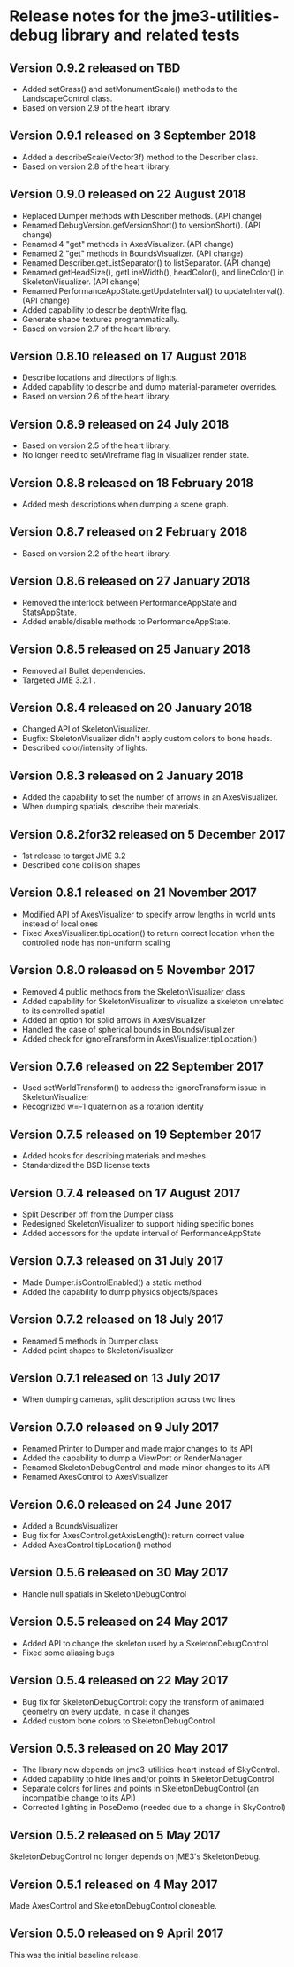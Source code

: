 # Release notes for the jme3-utilities-debug library and related tests

## Version 0.9.2 released on TBD

 + Added setGrass() and setMonumentScale() methods to the
   LandscapeControl class.
 + Based on version 2.9 of the heart library.

## Version 0.9.1 released on 3 September 2018

 + Added a describeScale(Vector3f) method to the Describer class.
 + Based on version 2.8 of the heart library.

## Version 0.9.0 released on 22 August 2018

 + Replaced Dumper methods with Describer methods. (API change)
 + Renamed DebugVersion.getVersionShort() to versionShort(). (API change)
 + Renamed 4 "get" methods in AxesVisualizer. (API change)
 + Renamed 2 "get" methods in BoundsVisualizer. (API change)
 + Renamed Describer.getListSeparator() to listSeparator. (API change)
 + Renamed getHeadSize(), getLineWidth(), headColor(), and lineColor()
   in SkeletonVisualizer. (API change)
 + Renamed PerformanceAppState.getUpdateInterval() to updateInterval().
   (API change)
 + Added capability to describe depthWrite flag.
 + Generate shape textures programmatically.
 + Based on version 2.7 of the heart library.

## Version 0.8.10 released on 17 August 2018

 + Describe locations and directions of lights.
 + Added capability to describe and dump material-parameter overrides.
 + Based on version 2.6 of the heart library.

## Version 0.8.9 released on 24 July 2018

 + Based on version 2.5 of the heart library.
 + No longer need to setWireframe flag in visualizer render state.

## Version 0.8.8 released on 18 February 2018

 + Added mesh descriptions when dumping a scene graph.

## Version 0.8.7 released on 2 February 2018

 + Based on version 2.2 of the heart library.

## Version 0.8.6 released on 27 January 2018

 + Removed the interlock between PerformanceAppState and StatsAppState.
 + Added enable/disable methods to PerformanceAppState.

## Version 0.8.5 released on 25 January 2018

 + Removed all Bullet dependencies.
 + Targeted JME 3.2.1 .

## Version 0.8.4 released on 20 January 2018

 + Changed API of SkeletonVisualizer.
 + Bugfix: SkeletonVisualizer didn't apply custom colors to bone heads.
 + Described color/intensity of lights.

## Version 0.8.3 released on 2 January 2018

 + Added the capability to set the number of arrows in an AxesVisualizer.
 + When dumping spatials, describe their materials.

## Version 0.8.2for32 released on 5 December 2017

 + 1st release to target JME 3.2
 + Described cone collision shapes

## Version 0.8.1 released on 21 November 2017

 + Modified API of AxesVisualizer to specify arrow lengths in world units
   instead of local ones
 + Fixed AxesVisualizer.tipLocation() to return correct location when the
   controlled node has non-uniform scaling

## Version 0.8.0 released on 5 November 2017

 + Removed 4 public methods from the SkeletonVisualizer class
 + Added capability for SkeletonVisualizer to visualize a skeleton unrelated
   to its controlled spatial
 + Added an option for solid arrows in AxesVisualizer
 + Handled the case of spherical bounds in BoundsVisualizer
 + Added check for ignoreTransform in AxesVisualizer.tipLocation()

## Version 0.7.6 released on 22 September 2017

 + Used setWorldTransform() to address the ignoreTransform issue in
   SkeletonVisualizer
 + Recognized w=-1 quaternion as a rotation identity

## Version 0.7.5 released on 19 September 2017

 + Added hooks for describing materials and meshes
 + Standardized the BSD license texts

## Version 0.7.4 released on 17 August 2017

 + Split Describer off from the Dumper class
 + Redesigned SkeletonVisualizer to support hiding specific bones
 + Added accessors for the update interval of PerformanceAppState

## Version 0.7.3 released on 31 July 2017

 + Made Dumper.isControlEnabled() a static method
 + Added the capability to dump physics objects/spaces

## Version 0.7.2 released on 18 July 2017

 + Renamed 5 methods in Dumper class
 + Added point shapes to SkeletonVisualizer

## Version 0.7.1 released on 13 July 2017

 + When dumping cameras, split description across two lines

## Version 0.7.0 released on 9 July 2017

 + Renamed Printer to Dumper and made major changes to its API
 + Added the capability to dump a ViewPort or RenderManager
 + Renamed SkeletonDebugControl and made minor changes to its API
 + Renamed AxesControl to AxesVisualizer

## Version 0.6.0 released on 24 June 2017

 + Added a BoundsVisualizer
 + Bug fix for AxesControl.getAxisLength(): return correct value
 + Added AxesControl.tipLocation() method

## Version 0.5.6 released on 30 May 2017

 + Handle null spatials in SkeletonDebugControl

## Version 0.5.5 released on 24 May 2017

 + Added API to change the skeleton used by a SkeletonDebugControl
 + Fixed some aliasing bugs

## Version 0.5.4 released on 22 May 2017

+ Bug fix for SkeletonDebugControl: copy the transform of animated
  geometry on every update, in case it changes
+ Added custom bone colors to SkeletonDebugControl

## Version 0.5.3 released on 20 May 2017

+ The library now depends on jme3-utilities-heart instead of SkyControl.
+ Added capability to hide lines and/or points in SkeletonDebugControl
+ Separate colors for lines and points in SkeletonDebugControl (an incompatible
    change to its API)
+ Corrected lighting in PoseDemo (needed due to a change in SkyControl)

## Version 0.5.2 released on 5 May 2017

SkeletonDebugControl no longer depends on jME3's SkeletonDebug.

## Version 0.5.1 released on 4 May 2017

Made AxesControl and SkeletonDebugControl cloneable.

## Version 0.5.0 released on 9 April 2017

This was the initial baseline release.
